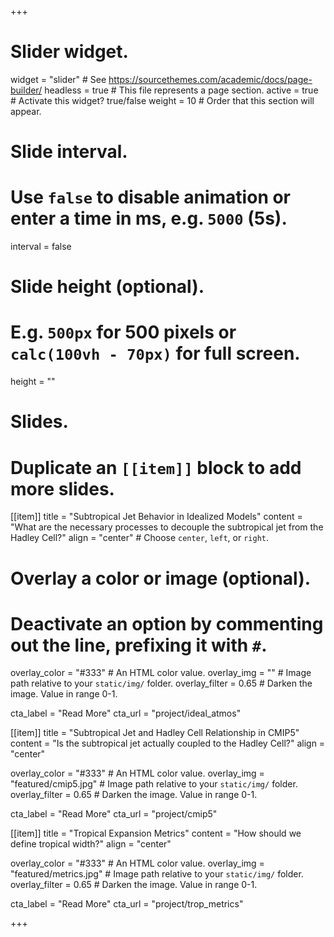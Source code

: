 +++
# Slider widget.
widget = "slider"  # See https://sourcethemes.com/academic/docs/page-builder/
headless = true  # This file represents a page section.
active = true  # Activate this widget? true/false
weight = 10  # Order that this section will appear.

# Slide interval.
# Use `false` to disable animation or enter a time in ms, e.g. `5000` (5s).
interval = false

# Slide height (optional).
# E.g. `500px` for 500 pixels or `calc(100vh - 70px)` for full screen.
height = ""

# Slides.
# Duplicate an `[[item]]` block to add more slides.
[[item]]
  title = "Subtropical Jet Behavior in Idealized Models"
  content = "What are the necessary processes to decouple the subtropical jet from the Hadley Cell?"
  align = "center"  # Choose `center`, `left`, or `right`.

  # Overlay a color or image (optional).
  #   Deactivate an option by commenting out the line, prefixing it with `#`.
  overlay_color = "#333"  # An HTML color value.
  overlay_img = ""  # Image path relative to your `static/img/` folder.
  overlay_filter = 0.65  # Darken the image. Value in range 0-1.

  cta_label = "Read More"
  cta_url = "project/ideal_atmos"

[[item]]
  title = "Subtropical Jet and Hadley Cell Relationship in CMIP5"
  content = "Is the subtropical jet actually coupled to the Hadley Cell?"
  align = "center"

  overlay_color = "#333"  # An HTML color value.
  overlay_img = "featured/cmip5.jpg"  # Image path relative to your `static/img/` folder.
  overlay_filter = 0.65  # Darken the image. Value in range 0-1.

  cta_label = "Read More"
  cta_url = "project/cmip5"

[[item]]
  title = "Tropical Expansion Metrics"
  content = "How should we define tropical width?"
  align = "center"

  overlay_color = "#333"  # An HTML color value.
  overlay_img = "featured/metrics.jpg"  # Image path relative to your `static/img/` folder.
  overlay_filter = 0.65  # Darken the image. Value in range 0-1.

  cta_label = "Read More"
  cta_url = "project/trop_metrics"

+++
